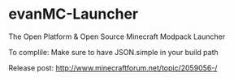 evanMC-Launcher
===============

The Open Platform &amp; Open Source Minecraft Modpack Launcher

To complile:
Make sure to have JSON.simple in your build path

Release post: http://www.minecraftforum.net/topic/2059056-/
